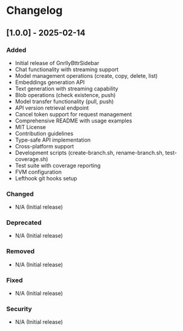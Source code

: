 # Changelog

## [1.0.0] - 2025-02-14

### Added

- Initial release of GnrllyBttrSidebar
- Chat functionality with streaming support
- Model management operations (create, copy, delete, list)
- Embeddings generation API
- Text generation with streaming capability
- Blob operations (check existence, push)
- Model transfer functionality (pull, push)
- API version retrieval endpoint
- Cancel token support for request management
- Comprehensive README with usage examples
- MIT License
- Contribution guidelines
- Type-safe API implementation
- Cross-platform support
- Development scripts (create-branch.sh, rename-branch.sh, test-coverage.sh)
- Test suite with coverage reporting
- FVM configuration
- Lefthook git hooks setup

### Changed

- N/A (Initial release)

### Deprecated

- N/A (Initial release)

### Removed

- N/A (Initial release)

### Fixed

- N/A (Initial release)

### Security

- N/A (Initial release)

